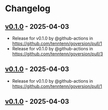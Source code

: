 # Changelog

## [v0.1.0](https://github.com/tenntenn/goversion/commits/v0.1.0) - 2025-04-03
- Release for v0.1.0 by @github-actions in https://github.com/tenntenn/goversion/pull/1
- Release for v0.1.0 by @github-actions in https://github.com/tenntenn/goversion/pull/3

## [v0.1.0](https://github.com/tenntenn/goversion/commits/v0.1.0) - 2025-04-03
- Release for v0.1.0 by @github-actions in https://github.com/tenntenn/goversion/pull/1

## [v0.1.0](https://github.com/tenntenn/goversion/commits/v0.1.0) - 2025-04-03
